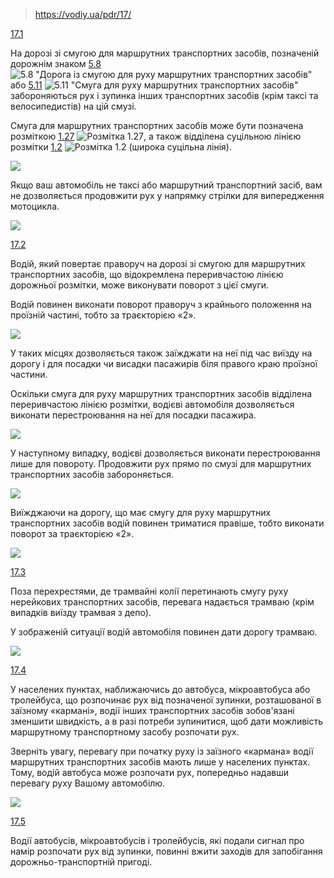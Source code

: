 > https://vodiy.ua/pdr/17/

[17.1](https://vodiy.ua/pdr/17/#171 "постійне посилання")

На дорозі зі смугою для маршрутних транспортних засобів, позначеній дорожнім знаком [5.8](https://vodiy.ua/znaky/5/5.8/) ![5.8 "Дорога із смугою для руху маршрутних транспортних засобів"](https://vodiy.ua/media/uploads/signs/5.8.png)  або [5.11](https://vodiy.ua/znaky/5/5.11/) ![5.11 "Смуга для руху маршрутних транспортних засобів"](https://vodiy.ua/media/uploads/signs/5.11.png)  забороняються рух і зупинка інших транспортних засобів (крім таксі та велосипедистів) на цій смузі.

Смуга для маршрутних транспортних засобів може бути позначена розміткою [1.27](https://vodiy.ua/rozmitka/1/1.27/) ![Розмітка 1.27](https://vodiy.ua/media/uploads/marking/1.27.png), а також відділена суцільною лінією розмітки [1.2](https://vodiy.ua/rozmitka/1/1.2/) ![Розмітка 1.2 (широка суцільна лінія)](https://vodiy.ua/media/uploads/marking/1.2.png). 

![](https://vodiy.ua/media/questions/1692_.jpg)

Якщо ваш автомобіль не таксі або маршрутний транспортний засіб, вам не дозволяється продовжити рух у напрямку стрілки для випередження мотоцикла.

![](https://vodiy.ua/media/questions/1425_.jpg)

[17.2](https://vodiy.ua/pdr/17/#172 "постійне посилання")

Водій, який повертає праворуч на дорозі зі смугою для маршрутних транспортних засобів, що відокремлена переривчастою лінією дорожньої розмітки, може виконувати поворот з цієї смуги.

Водій повинен виконати поворот праворуч з крайнього положення на проїзній частині, тобто за траєкторією «2».

![](https://vodiy.ua/media/questions/819_.jpg)

У таких місцях дозволяється також заїжджати на неї під час виїзду на дорогу і для посадки чи висадки пасажирів біля правого краю проїзної частини.

Оскільки смуга для руху маршрутних транспортних засобів відділена переривчастою лінією розмітки, водієві автомобіля дозволяється виконати перестроювання на неї для посадки пасажира.

![](https://vodiy.ua/media/questions/821_.jpg)

У наступному випадку, водієві дозволяється виконати перестроювання лише для повороту. Продовжити рух прямо по смузі для маршрутних транспортних засобів забороняється.

![](https://vodiy.ua/media/questions/822_.jpg)

Виїжджаючи на дорогу, що має смугу для руху маршрутних транспортних засобів водій повинен триматися правіше, тобто виконати поворот за траєкторією «2».

![](https://vodiy.ua/media/questions/820_.jpg)

[17.3](https://vodiy.ua/pdr/17/#173 "постійне посилання")

Поза перехрестями, де трамвайні колії перетинають смугу руху нерейкових транспортних засобів, перевага надається трамваю (крім випадків виїзду трамвая з депо).

У зображеній ситуації водій автомобіля повинен дати дорогу трамваю.

![](https://vodiy.ua/media/questions/824_.jpg)

[17.4](https://vodiy.ua/pdr/17/#174 "постійне посилання")

У населених пунктах, наближаючись до автобуса, мікроавтобуса або тролейбуса, що розпочинає рух від позначеної зупинки, розташованої в заїзному «кармані», водії інших транспортних засобів зобов'язані зменшити швидкість, а в разі потреби зупинитися, щоб дати можливість маршрутному транспортному засобу розпочати рух.

Зверніть увагу, перевагу при початку руху із заїзного «кармана» водії маршрутних транспортних засобів мають лише у населених пунктах. Тому, водій автобуса може розпочати рух, попередньо надавши перевагу руху Вашому автомобілю.

![](https://vodiy.ua/media/questions/828_.jpg)

[17.5](https://vodiy.ua/pdr/17/#175 "постійне посилання")

Водії автобусів, мікроавтобусів і тролейбусів, які подали сигнал про намір розпочати рух від зупинки, повинні вжити заходів для запобігання дорожньо-транспортній пригоді.